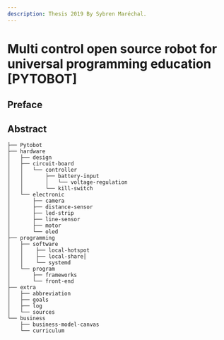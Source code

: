 ```yaml
---
description: Thesis 2019 By Sybren Maréchal.
---
```


# Multi control open source robot for universal programming education \[PYTOBOT\]

## Preface



## Abstract

```text
├── Pytobot
├── hardware
│   ├── design
│   ├── circuit-board
│   │   └── controller
│   │       ├── battery-input
│   │       │   └── voltage-regulation
│   │       └── kill-switch
│   └── electronic
│       ├── camera
│       ├── distance-sensor
│       ├── led-strip
│       ├── line-sensor
│       ├── motor
│       └── oled
├── programming
│   ├── software
│   │    ├── local-hotspot
│   │    ├── local-share│
│   │    └── systemd
│   └── program
│       ├── frameworks
│       └── front-end
├── extra
│   ├── abbreviation
│   ├── goals
│   ├── log
│   └── sources
└── business
    ├── business-model-canvas
    └── curriculum
```

